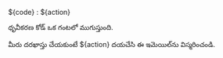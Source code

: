 ${code} : ${action}

ధృవీకరణ కోడ్ ఒక గంటలో ముగుస్తుంది.

మీరు దరఖాస్తు చేయకుంటే ${action} దయచేసి ఈ ఇమెయిల్‌ను విస్మరించండి.
